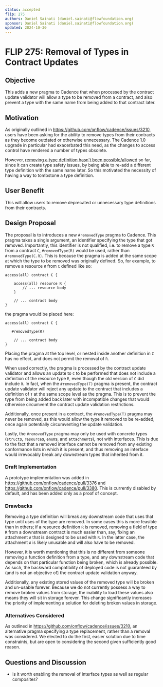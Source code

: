 ```yaml
---
status: accepted
flip: 275 
authors: Daniel Sainati (daniel.sainati@flowfoundation.org)
sponsor: Daniel Sainati (daniel.sainati@flowfoundation.org)
updated: 2024-10-30
---
```


# FLIP 275: Removal of Types in Contract Updates

## Objective

This adds a new pragma to Cadence that when processed by the contract update validator will
allow a type to be removed from a contract, and also prevent a type with the same name from being
added to that contract later. 

## Motivation

As originally outlined in https://github.com/onflow/cadence/issues/3210, users have been asking for
the ability to remove types from their contracts as they become outdated or otherwise unnecessary. 
The Cadence 1.0 upgrade in particular had exacerbated this need, as the changes to access control have
rendered a number of types obsolete.

However, [removing a type definition hasn't been possible/allowed](https://cadence-lang.org/docs/language/contract-updatability#invalid-changes-2)
so far, since it can create type safety issues, by being able to re-add a different type definition with the same name later.
So this motivated the necessity of having a way to tombstone a type definition.

## User Benefit

This will allow users to remove deprecated or unnecessary type definitions from their contracts.

## Design Proposal

The proposal is to introduces a new `#removedType` pragma to Cadence.
This pragma takes a single argument, an identifier specifying the type that got removed. 
Importantly, this identifier is not qualified, i.e. to remove a type `R` from a contract `C`, `#removedType(R)`
would be used, rather than `#removedType(C.R)`.
This is because the pragma is added at the same scope at which the type to be removed was originally defined. 
So, for example, to remove a resource `R` from `C` defined like so:

```cadence
access(all) contract C {

    access(all) resource R {
        // ... resource body
    }

    // ... contract body
}
```

the pragma would be placed here:

```cadence
access(all) contract C {

   #removedType(R)
   
    // ... contract body
}
```

Placing the pragma at the top level, or nested inside another definition in `C` has no effect, and does not permit the removal of `R`.

When used correctly, the pragma is processed by the contract update validator and allows an update to `C` to be 
performed that does not include a definition of the resource type `R`, even though the old version of `C` did include `R`.
In fact, when the `#removedType(T)` pragma is present, the contract update validator will reject any update to the 
contract that includes a definition of `T` at the same scope level as the pragma.
This is to prevent the type from being added back later with incompatible changes that would otherwise circumvent the
contract update validation restrictions.

Additionally, once present in a contract, the `#removedType(T)` pragma may never be removed, as this would allow the type
it removed to be re-added, once again potentially circumventing the update validation. 

Lastly, the `#removedType` pragma may only be used with concrete types (`struct`s, `resource`s, `enum`s, and `attachment`s),
not with interfaces. 
This is due to the fact that a removed interface cannot be removed from any existing conformance lists in which it is present,
and thus removing an interface would irrevocably break any downstream types that inherited from it. 

### Draft Implementation

A prototype implementation was added in https://github.com/onflow/cadence/pull/3376 and https://github.com/onflow/cadence/pull/3380.
This is currently disabled by default, and has been added only as a proof of concept.

### Drawbacks

Removing a type definition will break any downstream code that uses that type until uses of the type are removed.
In some cases this is more feasible than in others; if a resource definition `R` is removed, removing a field of type
`R` from a downstream contract is much easier than, say, fixing an attachment `A` that is designed to be used with `R`.
In the latter case, the attachment `A` is likely unusable and will also have to be removed.

However, it is worth mentioning that this is no different from someone removing a function definition from a type,
and any downstream code that depends on that particular function being broken, which is already possible. 
As such, the backward compatibility of deployed code is not guaranteed by (and is not an objective of) the contract
update validation anyway.

Additionally, any existing stored values of the removed type will be broken and un-usable forever. 
Because we do not currently possess a way to remove broken values from storage, the inability to load these values also
means they will sit in storage forever.
This change significantly increases the priority of implementing a solution for deleting broken values in storage. 

### Alternatives Considered

As outlined in https://github.com/onflow/cadence/issues/3210, an alternative pragma specifying a type replacement, 
rather than a removal was considered. We elected to do the first, easier solution due to time constraints, but are open 
to considering the second given sufficiently good reason. 

## Questions and Discussion

* Is it worth enabling the removal of interface types as well as regular composites?
